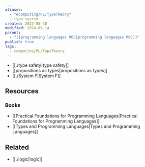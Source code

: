 ```yaml
---
aliases:
  - "#computing/PL/TypeTheory"
  - type system
created: 2023-05-30
modified: 2024-09-14
parent:
  - "[[programming languages MOC|programming languages MOC]]"
publish: true
tags:
  - computing/PL/TypeTheory
---
```

- [[./type safety|type safety]]
- [[propositions as types|propositions as types]]
- [[./System F|System F]]

## Resources
### Books
- [[Practical Foundations for Programming Languages|Practical Foundations for Programming Languages]]
- [[Types and Programming Languages|Types and Programming Languages]]

## Related
- [[./logic|logic]]